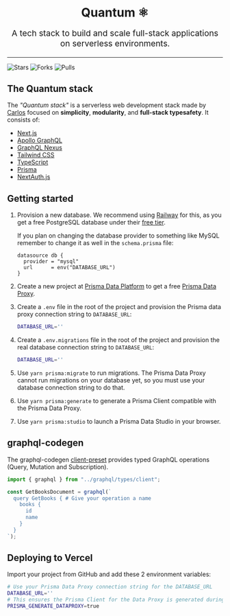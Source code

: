 <h1 align="center">Quantum ⚛️</h1>

<p align="center" style="font-size: 1.2rem">
 A tech stack to build and scale full-stack applications on serverless environments.
</p>

<hr />

<img
  src="https://img.shields.io/github/stars/carlos-dubon/quantum?style=flat-square"
  alt="Stars"
/>
<img
  src="https://img.shields.io/github/forks/carlos-dubon/quantum?style=flat-square"
  alt="Forks"
/>
<img
  src="https://img.shields.io/github/issues-pr/carlos-dubon/quantum?style=flat-square"
  alt="Pulls"
/>

## The Quantum stack

The _"Quantum stack"_ is a serverless web development stack made by [Carlos](https://github.com/carlos-dubon) focused on **simplicity**, **modularity**, and **full-stack typesafety**. It consists of:

- [Next.js](https://nextjs.org/)
- [Apollo GraphQL](https://www.apollographql.com/)
- [GraphQL Nexus](https://nexusjs.org/)
- [Tailwind CSS](https://tailwindcss.com/)
- [TypeScript](https://www.typescriptlang.org/)
- [Prisma](https://www.prisma.io/)
- [NextAuth.js](https://next-auth.js.org/)

## Getting started

1. Provision a new database. We recommend using [Railway](https://railway.app/) for this, as you get a free PostgreSQL database under their [free tier](https://railway.app/pricing).

   If you plan on changing the database provider to something like MySQL remember to change it as well in the `schema.prisma` file:

   ```prisma
   datasource db {
     provider = "mysql"
     url      = env("DATABASE_URL")
   }
   ```

2. Create a new project at [Prisma Data Platform](https://cloud.prisma.io/projects/create) to get a free [Prisma Data Proxy](https://www.prisma.io/data-platform/proxy).
3. Create a `.env` file in the root of the project and provision the Prisma data proxy connection string to `DATABASE_URL`:

   ```bash
   DATABASE_URL=''
   ```

4. Create a `.env.migrations` file in the root of the project and provision the real database connection string to `DATABASE_URL`:

   ```bash
   DATABASE_URL=''
   ```

5. Use `yarn prisma:migrate` to run migrations. The Prisma Data Proxy cannot run migrations on your database yet, so you must use your database connection string to do that.

6. Use `yarn prisma:generate` to generate a Prisma Client compatible with the Prisma Data Proxy.

7. Use `yarn prisma:studio` to launch a Prisma Data Studio in your browser.

## graphql-codegen

The graphql-codegen [client-preset](https://the-guild.dev/graphql/codegen/plugins/presets/preset-client) provides typed GraphQL operations (Query, Mutation and Subscription).

```TypeScript
import { graphql } from "../graphql/types/client";

const GetBooksDocument = graphql(`
  query GetBooks { # Give your operation a name
    books {
      id
      name
    }
  }
`);

```

## Deploying to Vercel

Import your project from GitHub and add these 2 environment variables:

```bash
# Use your Prisma Data Proxy connection string for the DATABASE_URL
DATABASE_URL=''
# This ensures the Prisma Client for the Data Proxy is generated during the build step.
PRISMA_GENERATE_DATAPROXY=true
```

